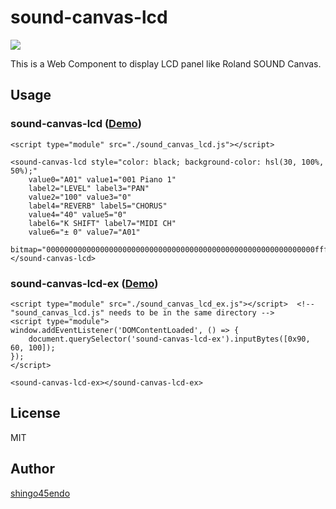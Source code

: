 sound-canvas-lcd
================

[![](https://user-images.githubusercontent.com/24827672/59031877-dff40680-889f-11e9-9947-f0d5406ca3de.png)](https://shingo45endo.github.io/sound-canvas-lcd/)

This is a Web Component to display LCD panel like Roland SOUND Canvas.


Usage
-----

### sound-canvas-lcd ([Demo](https://shingo45endo.github.io/sound-canvas-lcd/))

	<script type="module" src="./sound_canvas_lcd.js"></script>
	
	<sound-canvas-lcd style="color: black; background-color: hsl(30, 100%, 50%);"
		value0="A01" value1="001 Piano 1"
		label2="LEVEL" label3="PAN"
		value2="100" value3="0"
		label4="REVERB" label5="CHORUS"
		value4="40" value5="0"
		label6="K SHIFT" label7="MIDI CH"
		value6="± 0" value7="A01"
		bitmap="000000000000000000000000000000000000000000000000000000000000ffff">
	</sound-canvas-lcd>

### sound-canvas-lcd-ex ([Demo](https://shingo45endo.github.io/sound-canvas-lcd/sound_canvas_lcd_ex.html))

	<script type="module" src="./sound_canvas_lcd_ex.js"></script>	<!-- "sound_canvas_lcd.js" needs to be in the same directory -->
	<script type="module">
	window.addEventListener('DOMContentLoaded', () => {
		document.querySelector('sound-canvas-lcd-ex').inputBytes([0x90, 60, 100]);
	});
	</script>
	
	<sound-canvas-lcd-ex></sound-canvas-lcd-ex>


License
-------

MIT


Author
------

[shingo45endo](https://github.com/shingo45endo)
